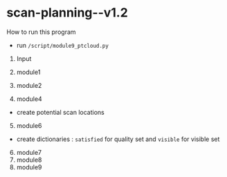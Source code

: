 # scan-planning--v1.2
How to run this program
- run `/script/module9_ptcloud.py`

1. Input

2. module1
3. module2
4. module4
- create potential scan locations
5. module6 
- create dictionaries : `satisfied` for quality set and `visible` for visible set
6. module7
7. module8
8. module9

